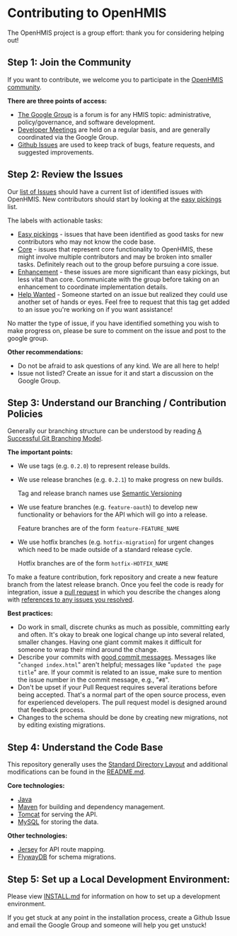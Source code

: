 Contributing to OpenHMIS
=================================================================
The OpenHMIS project is a group effort: thank you for considering helping out!

Step 1: Join the Community
-------------------
If you want to contribute, we welcome you to participate in the [OpenHMIS community](http://openhmis.pcni.org/).

**There are three points of access:**

* [The Google Group](http://openhmis.pcni.org/developers/discussion-group) is a forum is for any HMIS topic: administrative, policy/governance, and software development.
* [Developer Meetings](http://openhmis.pcni.org/developers/developer-meetings) are held on a regular basis, and are generally coordinated via the Google Group.
* [Github Issues](https://github.com/PCNI/OpenHMIS/issues) are used to keep track of bugs, feature requests, and suggested improvements.


Step 2: Review the Issues
-------------------
Our [list of Issues](https://github.com/PCNI/OpenHMIS/issues) should have a current list of identified issues with OpenHMIS.  New contributors should start by looking at the [easy pickings](https://github.com/PCNI/OpenHMIS/labels/easy%20pickings) list.

The labels with actionable tasks:

* [Easy pickings](https://github.com/PCNI/OpenHMIS/labels/easy%20pickings) - issues that have been identified as good tasks for new contributors who may not know the code base.
* [Core](https://github.com/PCNI/OpenHMIS/labels/core) - issues that represent core functionality to OpenHMIS, these might involve multiple contributors and may be broken into smaller tasks.  Definitely reach out to the group before pursuing a core issue.
* [Enhancement](https://github.com/PCNI/OpenHMIS/labels/enhancement) - these issues are more significant than easy pickings, but less vital than core.  Communicate with the group before taking on an enhancement to coordinate implementation details.
* [Help Wanted](https://github.com/PCNI/OpenHMIS/labels/help%20wanted) - Someone started on an issue but realized they could use another set of hands or eyes.  Feel free to request that this tag get added to an issue you're working on if you want assistance!

No matter the type of issue, if you have identified something you wish to make progress on, please be sure to comment on the issue and post to the google group.


**Other recommendations:**

* Do not be afraid to ask questions of any kind.  We are all here to help!
* Issue not listed? Create an issue for it and start a discussion on the Google Group.



Step 3: Understand our Branching / Contribution Policies
-------------------
Generally our branching structure can be understood by reading [A Successful Git Branching Model](http://nvie.com/posts/a-successful-git-branching-model/).

**The important points:**

* We use tags (e.g. `0.2.0`) to represent release builds.
* We use release branches (e.g. `0.2.1`) to make progress on new builds.

	Tag and release branch names use [Semantic Versioning](http://semver.org/)

* We use feature branches (e.g. `feature-oauth`) to develop new functionality or behaviors for the API which will go into a release.

	Feature branches are of the form `feature-FEATURE_NAME`

* We use hotfix branches (e.g. `hotfix-migration`) for urgent changes which need to be made outside of a standard release cycle.

	Hotfix branches are of the form `hotfix-HOTFIX_NAME`


To make a feature contribution, fork repository and create a new feature branch from the latest release branch.  Once you feel the code is ready for integration, issue a [pull request](https://help.github.com/articles/using-pull-requests/) in which you describe the changes along with [references to any issues you resolved](https://github.com/blog/1506-closing-issues-via-pull-requests).

**Best practices:**

* Do work in small, discrete chunks as much as possible, committing early and often.  It's okay to break one logical change up into several related, smaller changes.  Having one giant commit makes it difficult for someone to wrap their mind around the change.
* Describe your commits with [good commit messages](https://robots.thoughtbot.com/5-useful-tips-for-a-better-commit-message).  Messages like "`changed index.html`" aren't helpful; messages like "`updated the page title`" are.  If your commit is related to an issue, make sure to mention the issue number in the commit message, e.g., "`#8`".
* Don't be upset if your Pull Request requires several iterations before being accepted.  That's a normal part of the open source process, even for experienced developers.  The pull request model is designed around that feedback process.
* Changes to the schema should be done by creating new migrations, not by editing existing migrations.


Step 4: Understand the Code Base
-------------------

This repository generally uses the [Standard Directory Layout](https://maven.apache.org/guides/introduction/introduction-to-the-standard-directory-layout.html) and additional modifications can be found in the [README.md](README.md). 

**Core technologies:**

* [Java](https://java.com)
* [Maven](https://maven.apache.org) for building and dependency management.
* [Tomcat](http://tomcat.apache.org/) for serving the API.
* [MySQL](https://www.mysql.com/) for storing the data.

**Other technologies:**

* [Jersey](https://jersey.java.net) for API route mapping.
* [FlywayDB](flywaydb.org) for schema migrations.



Step 5: Set up a Local Development Environment:
-------------------
Please view [INSTALL.md](INSTALL.md) for information on how to set up a development environment.

If you get stuck at any point in the installation process, create a Github Issue and email the Google Group and someone will help you get unstuck!
